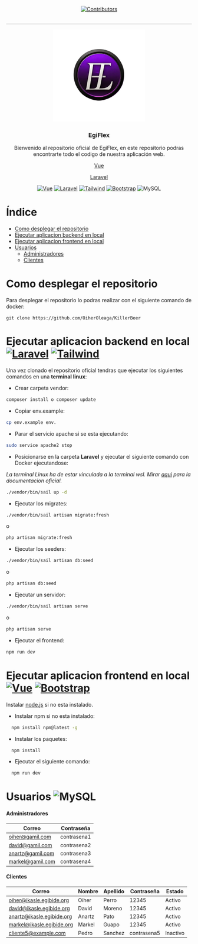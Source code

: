 <p align="center">
  <a href="https://github.com/OiherOleaga/egiflex/graphs/contributors">
    <img src="https://img.shields.io/github/contributors/OiherOleaga/egiflex" alt="Contributors" />
  </a>
</p>
<p style="text-align: center; border-bottom: 2px solid lightgray;">&nbsp;</p>
<div align="center">
    <a href="https://github.com/OiherOleaga/egiflex">
    <img src="laravel/public/egiflex/logoEgiFlex.png" alt="Logo" width="250" height="250">
  </a>

  <h3 align="center">EgiFlex</h3>

  <p align="center">Bienvenido al repositorio oficial de EgiFlex, en este repositorio podras encontrarte todo el codigo de nuestra aplicación web.</p>
  <p align="center"><a href="http://egiflex.es">Vue</a></p>
  <p align="center"><a href="http://killerbeer.blog:8000">Laravel</a></p>


</div>

<div align="center">

[![Vue][Vue.js]][Vue-url] [![Laravel][Laravel.com]][Laravel-url] [![Tailwind][Tailwind.com]][Tailwind-url] [![Bootstrap][Bootstrap.com]][Bootstrap-url] ![MySQL]

</div>


# Índice
* [Como desplegar el repositorio](#como-desplegar-el-repositorio)
* [Ejecutar aplicacion backend en local](#ejecutar-aplicacion-backend-en-local)
* [Ejecutar aplicacion frontend en local](#ejecutar-aplicacion-frontend-en-local)
* [Usuarios](#usuarios)
    * [Administradores](#administradores)
    * [Clientes](#clientes)

# Como desplegar el repositorio

Para desplegar el repositorio lo podras realizar con el siguiente comando de docker:
```
git clone https://github.com/OiherOleaga/KillerBeer
```

# Ejecutar aplicacion backend en local [![Laravel][Laravel.com]][Laravel-url] [![Tailwind][Tailwind.com]][Tailwind-url]
Una vez clonado el repositorio oficial tendras que ejecutar los siguientes comandos en una **terminal linux**:

* Crear carpeta vendor:
```sh
composer install o composer update
```
* Copiar env.example:
```sh
cp env.example env.
```
* Parar el servicio apache si se esta ejecutando:
```sh
sudo service apache2 stop
```
* Posicionarse en la carpeta **Laravel** y ejecutar el siguiente comando con Docker ejecutandose:

_La terminal Linux ha de estar vinculada a la terminal wsl. Mirar [aqui](https://docs.docker.com/desktop/wsl/) para la documentacion oficial._
```sh
./vendor/bin/sail up -d
```
* Ejecutar los migrates:
``` sh
./vendor/bin/sail artisan migrate:fresh
```
o
``` sh
php artisan migrate:fresh
```
* Ejecutar los seeders:
``` sh
./vendor/bin/sail artisan db:seed
```
o
``` sh
php artisan db:seed
```
* Ejecutar un servidor:
``` sh
./vendor/bin/sail artisan serve
```
o
``` sh
php artisan serve
```
* Ejecutar el frontend:
``` sh
npm run dev
```
# Ejecutar aplicacion frontend en local [![Vue][Vue.js]][Vue-url] [![Bootstrap][Bootstrap.com]][Bootstrap-url]

Instalar [node.js](https://nodejs.org/en) si no esta instalado.

* Instalar npm si no esta instalado:
``` sh
  npm install npm@latest -g
```

* Instalar los paquetes:
``` sh
  npm install
```

* Ejecutar el siguiente comando:
``` sh
  npm run dev
```

# Usuarios ![MySQL]

#### Administradores
| Correo  | Contraseña |
| ------------- | -------------
| oiher@gamil.com  | contrasena1
| david@gamil.com | contrasena2 
| anartz@gamil.com  | contrasena3
| markel@gamil.com  | contrasena4

#### Clientes
| Correo    |Nombre |Apellido | Contraseña | Estado |
| ------------- | ------------- | ------------- | -------------| -------------
| oiher@ikasle.egibide.org | Oiher  | Perro  |  12345  |Activo |
| david@ikasle.egibide.org | David |Moreno  | 12345  | Activo  |
| anartz@ikasle.egibide.org | Anartz | Pato | 12345  | Activo  |
| markel@ikasle.egibide.org | Markel | Guapo  | 12345  | Activo |
| cliente5@example.com | Pedro | Sanchez  | contrasena5  | Inactivo |




<!-- MARKDOWN LINKS & IMAGES -->
<!-- https://www.markdownguide.org/basic-syntax/#reference-style-links -->
[contributors-shield]: https://img.shields.io/github/contributors/OiherOleaga/killerBeer

[contributors-url]: https://github.com/OiherOleaga/killerBeer/graphs/contributors
[forks-shield]: https://img.shields.io/github/forks/othneildrew/Best-README-Template.svg?style=for-the-badge
[forks-url]: https://github.com/othneildrew/Best-README-Template/network/members
[stars-shield]: https://img.shields.io/github/stars/othneildrew/Best-README-Template.svg?style=for-the-badge
[stars-url]: https://github.com/othneildrew/Best-README-Template/stargazers
[issues-shield]: https://img.shields.io/github/issues/othneildrew/Best-README-Template.svg?style=for-the-badge
[issues-url]: https://github.com/othneildrew/Best-README-Template/issues
[license-shield]: https://img.shields.io/github/license/othneildrew/Best-README-Template.svg?style=for-the-badge
[license-url]: https://github.com/othneildrew/Best-README-Template/blob/master/LICENSE.txt
[linkedin-shield]: https://img.shields.io/badge/-LinkedIn-black.svg?style=for-the-badge&logo=linkedin&colorB=555
[linkedin-url]: https://linkedin.com/in/othneildrew
[product-screenshot]: images/screenshot.png
[Next.js]: https://img.shields.io/badge/next.js-000000?style=for-the-badge&logo=nextdotjs&logoColor=white
[Next-url]: https://nextjs.org/
[React.js]: https://img.shields.io/badge/React-20232A?style=for-the-badge&logo=react&logoColor=61DAFB
[React-url]: https://reactjs.org/
[Vue.js]: https://img.shields.io/badge/Vue.js-35495E?style=for-the-badge&logo=vuedotjs&logoColor=4FC08D
[Vue-url]: https://vuejs.org/
[Angular.io]: https://img.shields.io/badge/Angular-DD0031?style=for-the-badge&logo=angular&logoColor=white
[Angular-url]: https://angular.io/
[Svelte.dev]: https://img.shields.io/badge/Svelte-4A4A55?style=for-the-badge&logo=svelte&logoColor=FF3E00
[Svelte-url]: https://svelte.dev/
[Laravel.com]: https://img.shields.io/badge/Laravel-FF2D20?style=for-the-badge&logo=laravel&logoColor=white
[Laravel-url]: https://laravel.com
[Bootstrap.com]: https://img.shields.io/badge/Bootstrap-563D7C?style=for-the-badge&logo=bootstrap&logoColor=white
[Bootstrap-url]: https://getbootstrap.com
[JQuery.com]: https://img.shields.io/badge/jQuery-0769AD?style=for-the-badge&logo=jquery&logoColor=white
[JQuery-url]: https://jquery.com 
[Tailwind.com]: https://img.shields.io/badge/tailwindcss-%2338B2AC.svg?style=for-the-badge&logo=tailwind-css&logoColor=white
[Tailwind-url]: https://tailwindcss.com/
[MySQL]: https://img.shields.io/badge/mysql-%2300f.svg?style=for-the-badge&logo=mysql&logoColor=white

